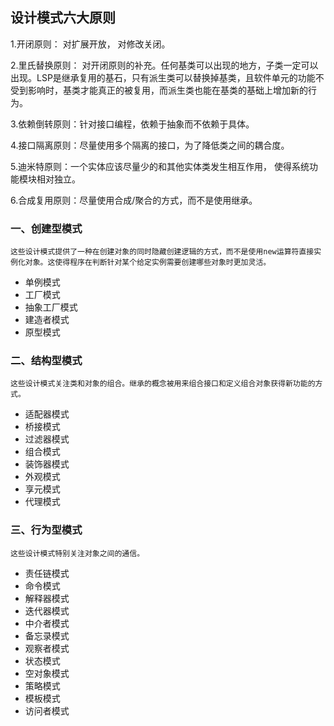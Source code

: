 ## 设计模式六大原则

1.开闭原则： 对扩展开放， 对修改关闭。
  
2.里氏替换原则： 对开闭原则的补充。任何基类可以出现的地方，子类一定可以出现。LSP是继承复用的基石，只有派生类可以替换掉基类，且软件单元的功能不受到影响时，基类才能真正的被复用，而派生类也能在基类的基础上增加新的行为。
   
3.依赖倒转原则：针对接口编程，依赖于抽象而不依赖于具体。

4.接口隔离原则：尽量使用多个隔离的接口，为了降低类之间的耦合度。

5.迪米特原则：一个实体应该尽量少的和其他实体类发生相互作用， 使得系统功能模块相对独立。

6.合成复用原则：尽量使用合成/聚合的方式，而不是使用继承。

### 一、创建型模式

```
这些设计模式提供了一种在创建对象的同时隐藏创建逻辑的方式，而不是使用new运算符直接实例化对象。这使得程序在判断针对某个给定实例需要创建哪些对象时更加灵活。
```

- 单例模式
- 工厂模式
- 抽象工厂模式
- 建造者模式
- 原型模式

### 二、结构型模式

```
这些设计模式关注类和对象的组合。继承的概念被用来组合接口和定义组合对象获得新功能的方式。
```
- 适配器模式
- 桥接模式
- 过滤器模式
- 组合模式
- 装饰器模式
- 外观模式
- 享元模式
- 代理模式

### 三、行为型模式

```
这些设计模式特别关注对象之间的通信。
```
- 责任链模式
- 命令模式
- 解释器模式
- 迭代器模式
- 中介者模式
- 备忘录模式
- 观察者模式
- 状态模式
- 空对象模式
- 策略模式
- 模板模式
- 访问者模式


